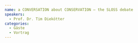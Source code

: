 ```yaml
---
name: a CONVERSATION about CONSERVATION – the SLOSS debate
speakers:
  - Prof. Dr. Tim Diekötter
categories:
  - Gäste
  - Vortrag
---
```


